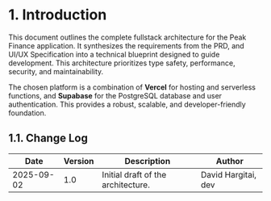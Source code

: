# 1. Introduction

This document outlines the complete fullstack architecture for the Peak Finance application. It synthesizes the requirements from the PRD, and UI/UX Specification into a technical blueprint designed to guide development. This architecture prioritizes type safety, performance, security, and maintainability.

The chosen platform is a combination of **Vercel** for hosting and serverless functions, and **Supabase** for the PostgreSQL database and user authentication. This provides a robust, scalable, and developer-friendly foundation.

## 1.1. Change Log

| Date | Version | Description | Author |
| --- | --- | --- | --- |
| 2025-09-02 | 1.0 | Initial draft of the architecture. | David Hargitai, dev |
